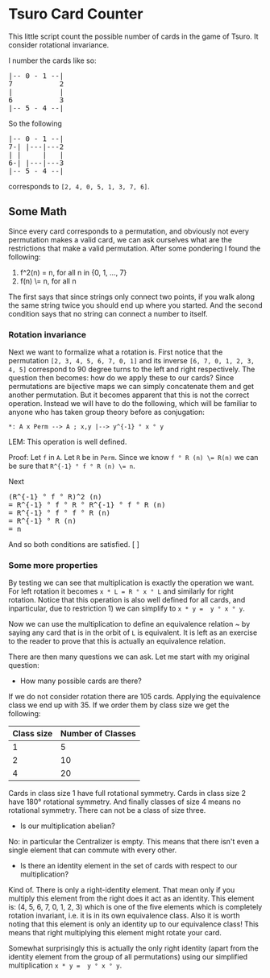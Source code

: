# Tsuro Card Counter

This little script count the possible number of cards in the game of Tsuro.
It consider rotational invariance.

 I number the cards like so:

<pre>
|-- 0 - 1 --|
7           2
|           |
6           3
|-- 5 - 4 --|
</pre>

So the following

<pre>
|-- 0 - 1 --|
7-| |---|---2
| |     |   |
6-| |---|---3
|-- 5 - 4 --|
</pre>

corresponds to `[2, 4, 0, 5, 1, 3, 7, 6]`.

## Some Math

Since every card corresponds to a permutation, and obviously not every permutation
makes a valid card, we can ask ourselves what are the restrictions that make
a valid permutation. After some pondering I found the following:

1. f^2(n) = n, for all n in {0, 1, ..., 7}
2. f(n) \\= n, for all n

The first says that since strings only connect two points, if you walk along the
same string twice you should end up where you started. And the second condition
says that no string can connect a number to itself.

### Rotation invariance
Next we want to formalize what a rotation is. First notice that the permutation
`[2, 3, 4, 5, 6, 7, 0, 1]` and its inverse `[6, 7, 0, 1, 2, 3, 4, 5]` correspond
to 90 degree turns to the left and right respectively. The question then becomes:
how do we apply these to our cards? Since permutations are bijective maps we can
simply concatenate them and get another permutation. But it becomes apparent that
this is not the correct operation. Instead we will have to do the following, which
will be familiar to anyone who has taken group theory before as conjugation:

`*: A x Perm --> A ; x,y |--> y^{-1} ° x ° y`

LEM: This operation is well defined. 

Proof: Let `f` in `A`. Let `R` be in `Perm`. Since we know `f ° R (n) \= R(n)` we can be
sure that `R^{-1} ° f ° R (n) \= n`.

Next 
<pre>
(R^{-1} ° f ° R)^2 (n)
= R^{-1} ° f ° R ° R^{-1} ° f ° R (n)
= R^{-1} ° f ° f ° R (n)
= R^{-1} ° R (n)
= n
</pre>

And so both conditions are satisfied. [ ]

### Some more properties

By testing we can see that multiplication is exactly the operation we want. For left
rotation it becomes `x * L = R ° x ° L` and similarly for right rotation. Notice that
this operation is also well defined for all cards, and inparticular, due to restriction 1)
we can simplify to `x * y =  y ° x ° y`.

Now we can use the multiplication to define an equivalence relation ~ by saying any
card that is in the orbit of `L` is equivalent. It is left as an exercise to the
reader to prove that this is actually an equivalence relation.

There are then many questions we can ask. Let me start with my original question:

- How many possible cards are there?

If we do not consider rotation there are 105 cards. Applying the equivalence class we 
end up with 35. If we order them by class size we get the following:

| Class size | Number of Classes |
|------------|-------------------|
| 1          | 5                 |
| 2          | 10                |
| 4          | 20                |

Cards in class size 1 have full rotational symmetry. Cards in class size 2 have 180° rotational
symmetry. And finally classes of size 4 means no rotational symmetry. There can not be a
class of size three.

- Is our multiplication abelian?

No: in particular the Centralizer is empty. This means that there isn't even a single
element that can commute with every other.

- Is there an identity element in the set of cards with respect to our multiplication?

Kind of. There is only a right-identity element. That mean only if you multiply this
element from the right does it act as an identity. This element is: (4, 5, 6, 7, 0, 1, 2, 3)
which is one of the five elements which is completely rotation invariant, i.e. it is
in its own equivalence class. Also it is worth noting that this element is only an identity
up to our equivalence class! This means that right multiplying this element might
rotate your card.

Somewhat surprisingly this is actually the only right identity (apart from the identity
element from the group of all permutations) using our simplified multiplication `x * y =  y ° x ° y`.


 
